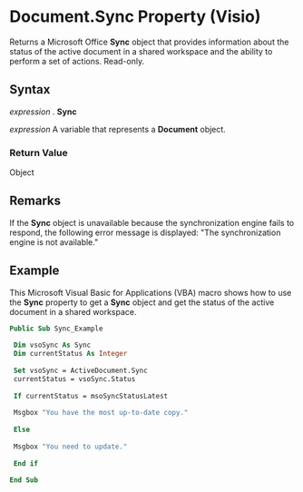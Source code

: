 
# Document.Sync Property (Visio)

Returns a Microsoft Office  **Sync** object that provides information about the status of the active document in a shared workspace and the ability to perform a set of actions. Read-only.


## Syntax

 _expression_ . **Sync**

 _expression_ A variable that represents a **Document** object.


### Return Value

Object


## Remarks

If the  **Sync** object is unavailable because the synchronization engine fails to respond, the following error message is displayed: "The synchronization engine is not available."


## Example

This Microsoft Visual Basic for Applications (VBA) macro shows how to use the  **Sync** property to get a **Sync** object and get the status of the active document in a shared workspace.


```vb
Public Sub Sync_Example 
 
 Dim vsoSync As Sync 
 Dim currentStatus As Integer 
 
 Set vsoSync = ActiveDocument.Sync 
 currentStatus = vsoSync.Status 
 
 If currentStatus = msoSyncStatusLatest 
 
 Msgbox "You have the most up-to-date copy." 
 
 Else 
 
 Msgbox "You need to update." 
 
 End if 
 
End Sub
```


